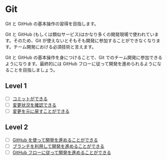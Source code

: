 # Git

Git と GitHub の基本操作の習得を目指します。

Git と GitHub (もしくは類似サービス)はかなり多くの開発現場で使われています。そのため、Git が使えないとそもそも開発に参加することができなくなります。チーム開発における必須技術と言えます。

Git と GitHub の基本操作を身につけることで、Git でのチーム開発に参加できるようになります。最終的には GitHub フローに従って開発を進められるようになることを目指しましょう。

## Level 1

- [ ] [コミットができる](/quest/git/COMMIT.md)
- [ ] [変更状況を確認できる](/quest/git/STATUS.md)
- [ ] [変更を元に戻すことができる](/quest/git/RESTORE.md)

## Level 2

- [ ] [GitHub を使って開発を進めることができる](/quest/git/GITHUB.md)
- [ ] [ブランチを利用して開発を進めることができる](/quest/git/BRANCH.md)
- [ ] [GitHub フローに従って開発を進めることができる](/quest/git/PULLREQUEST.md)
